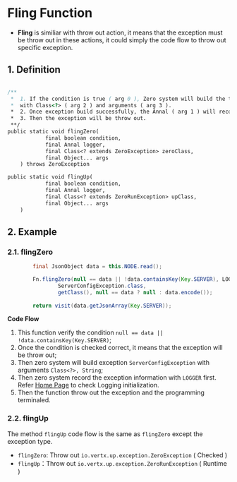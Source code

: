 # Fling Function

* **Fling** is similiar with throw out action, it means that the exception must be throw out in these actions, it could
  simply the code flow to throw out specific exception.

## 1. Definition

```java

/**
 *  1. If the condition is true ( arg 0 ), Zero system will build the target Exception 
 *  with Class<?> ( arg 2 ) and arguments ( arg 3 ).
 *  2. Once exception build successfully, the Annal ( arg 1 ) will record the exception first
 *  3. Then the exception will be throw out.
 **/
public static void flingZero(
            final boolean condition,
            final Annal logger,
            final Class<? extends ZeroException> zeroClass,
            final Object... args
    ) throws ZeroException

public static void flingUp(
            final boolean condition,
            final Annal logger,
            final Class<? extends ZeroRunException> upClass,
            final Object... args
    )

```

## 2. Example

### 2.1. flingZero

```java
        final JsonObject data = this.NODE.read();

        Fn.flingZero(null == data || !data.containsKey(Key.SERVER), LOGGER,
                ServerConfigException.class,
                getClass(), null == data ? null : data.encode());
        
        return visit(data.getJsonArray(Key.SERVER));
```

**Code Flow**

1. This function verify the condition `null == data || !data.containsKey(Key.SERVER)`;
2. Once the condition is checked correct, it means that the exception will be throw out;
3. Then zero system will build exception `ServerConfigException` with arguments `Class<?>, String`;
4. Then zero system record the exception information with `LOGGER` first. Refer [Home Page](README.md) to check Logging
   initialization.
5. Then the function throw out the exception and the programming terminaled.

### 2.2. flingUp

The method `flingUp` code flow is the same as `flingZero` except the exception type.

* `flingZero`: Throw out `io.vertx.up.exception.ZeroException` ( Checked )
* `flingUp`：Throw out `io.vertx.up.exception.ZeroRunException` ( Runtime )
